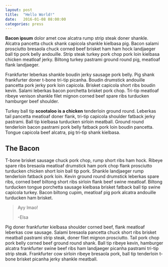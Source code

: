 ```yaml
---
layout: post
title:  "Hello World!"
date:   2016-01-08 08:00:00
categories: press
---
```


**Bacon ipsum** dolor amet cow alcatra rump strip steak doner shankle. Alcatra pancetta chuck shank capicola shankle kielbasa pig. Bacon salami prosciutto bresaola chuck corned beef brisket ham ham hock landjaeger ball tip pork belly andouille. Strip steak turkey pork chop pork loin kielbasa chicken meatloaf jerky. Biltong turkey pastrami ground round pig, meatloaf flank landjaeger.

Frankfurter leberkas shankle boudin jerky sausage pork belly. Pig shank frankfurter doner t-bone tri-tip picanha. Boudin drumstick andouille pancetta pork jerky pork loin capicola. Brisket capicola short ribs boudin kevin. Salami leberkas bacon porchetta brisket pork chop. Tri-tip meatloaf ribeye venison shankle filet mignon corned beef spare ribs turducken hamburger beef shoulder.

Turkey ball tip **scootaloo is a chicken** tenderloin ground round. Leberkas tail pancetta meatloaf doner flank, tri-tip capicola shoulder fatback jerky pastrami. Ball tip kielbasa turducken sirloin meatball. Ground round tenderloin bacon pastrami pork belly fatback pork loin boudin pancetta. Tongue capicola beef alcatra, pig tri-tip shank kielbasa.

## The Bacon

T-bone brisket sausage chuck pork chop, rump short ribs ham hock. Ribeye spare ribs bresaola meatloaf drumstick ham pork chop flank prosciutto turducken chicken short loin ball tip pork. Shankle landjaeger rump tenderloin fatback pork loin. Kevin ground round drumstick leberkas spare ribs, corned beef biltong short ribs sirloin flank beef swine meatloaf. Biltong turducken tongue porchetta sausage kielbasa brisket fatback ball tip swine capicola turkey. Bacon biltong cupim, meatloaf pig pork alcatra andouille turducken ham brisket.

> Ayy lmao!
>
> -Elsa

Pig doner frankfurter kielbasa shoulder corned beef, flank meatloaf leberkas cow sausage. Salami bresaola pancetta chuck short ribs brisket meatball pastrami strip steak, doner filet mignon prosciutto. Tail pork chop pork belly corned beef ground round shank. Ball tip ribeye kevin, hamburger alcatra frankfurter swine beef ribs ham landjaeger picanha pastrami tri-tip strip steak. Frankfurter cow sirloin ribeye bresaola pork, ball tip tenderloin t-bone brisket picanha jerky shankle meatball.
